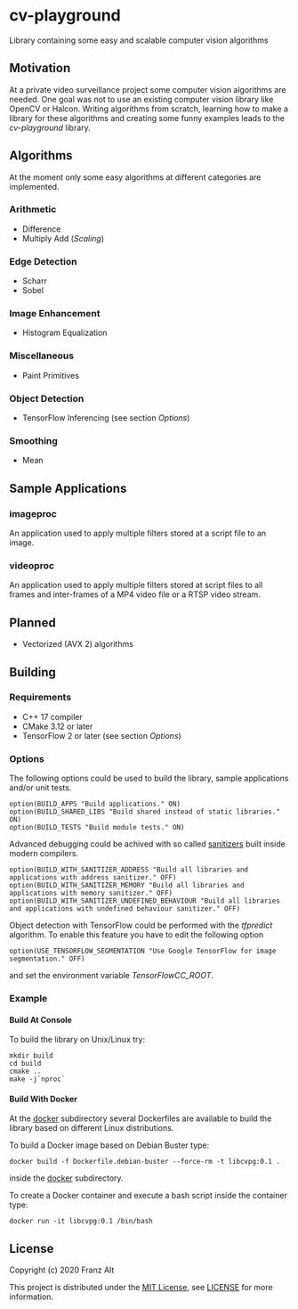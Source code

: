 # cv-playground

Library containing some easy and scalable computer vision algorithms

## Motivation

At a private video surveillance project some computer vision algorithms are needed. One goal was not to use an existing computer vision library like OpenCV or Halcon. Writing algorithms from scratch, learning how to make a library for these algorithms and creating some funny examples leads to the *cv-playground* library.

## Algorithms

At the moment only some easy algorithms at different categories are implemented.

### Arithmetic

* Difference
* Multiply Add (*Scaling*)

### Edge Detection

* Scharr
* Sobel

### Image Enhancement

* Histogram Equalization

### Miscellaneous

* Paint Primitives

### Object Detection

* TensorFlow Inferencing (see section *Options*)

### Smoothing

* Mean

## Sample Applications

### imageproc

An application used to apply multiple filters stored at a script file to an image.

### videoproc

An application used to apply multiple filters stored at script files to all frames and inter-frames of a MP4 video file or a RTSP video stream.

## Planned

* Vectorized (AVX 2) algorithms

## Building

### Requirements

* C++ 17 compiler
* CMake 3.12 or later
* TensorFlow 2 or later (see section *Options*)

### Options

The following options could be used to build the library, sample applications and/or unit tests.

    option(BUILD_APPS "Build applications." ON)
    option(BUILD_SHARED_LIBS "Build shared instead of static libraries." ON)
    option(BUILD_TESTS "Build module tests." ON)

Advanced debugging could be achived with so called [sanitizers](https://hpc-wiki.info/hpc/Compiler_Sanitizers) built inside modern compilers.
    
    option(BUILD_WITH_SANITIZER_ADDRESS "Build all libraries and applications with address sanitizer." OFF)
    option(BUILD_WITH_SANITIZER_MEMORY "Build all libraries and applications with memory sanitizer." OFF)
    option(BUILD_WITH_SANITIZER_UNDEFINED_BEHAVIOUR "Build all libraries and applications with undefined behaviour sanitizer." OFF)

Object detection with TensorFlow could be performed with the *tfpredict* algorithm. To enable this feature you have to edit the following option

    option(USE_TENSORFLOW_SEGMENTATION "Use Google TensorFlow for image segmentation." OFF)

and set the environment variable *TensorFlowCC_ROOT*.

### Example

#### Build At Console

To build the library on Unix/Linux try:

    mkdir build
    cd build
    cmake ..
    make -j`nproc`

#### Build With Docker

At the [docker](docker) subdirectory several Dockerfiles are available to build the library based on different Linux distributions.

To build a Docker image based on Debian Buster type:

    docker build -f Dockerfile.debian-buster --force-rm -t libcvpg:0.1 .

inside the [docker](docker) subdirectory.

To create a Docker container and execute a bash script inside the container type:

    docker run -it libcvpg:0.1 /bin/bash

## License

Copyright (c) 2020 Franz Alt

This project is distributed under the [MIT License](https://opensource.org/licenses/MIT), see [LICENSE](./LICENSE) for more information.
